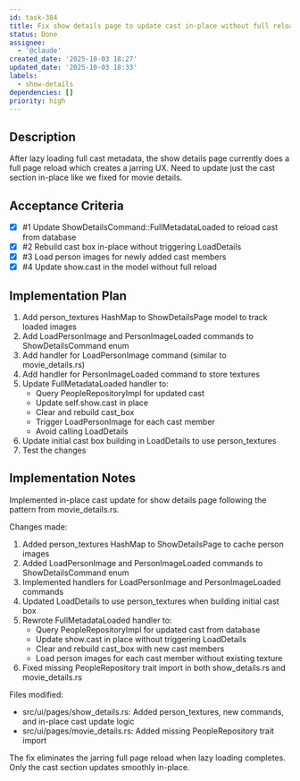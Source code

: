 ```yaml
---
id: task-384
title: Fix show details page to update cast in-place without full reload
status: Done
assignee:
  - '@claude'
created_date: '2025-10-03 18:27'
updated_date: '2025-10-03 18:33'
labels:
  - show-details
dependencies: []
priority: high
---
```


## Description

After lazy loading full cast metadata, the show details page currently does a full page reload which creates a jarring UX. Need to update just the cast section in-place like we fixed for movie details.

## Acceptance Criteria
<!-- AC:BEGIN -->
- [x] #1 Update ShowDetailsCommand::FullMetadataLoaded to reload cast from database
- [x] #2 Rebuild cast box in-place without triggering LoadDetails
- [x] #3 Load person images for newly added cast members
- [x] #4 Update show.cast in the model without full reload
<!-- AC:END -->


## Implementation Plan

1. Add person_textures HashMap to ShowDetailsPage model to track loaded images
2. Add LoadPersonImage and PersonImageLoaded commands to ShowDetailsCommand enum
3. Add handler for LoadPersonImage command (similar to movie_details.rs)
4. Add handler for PersonImageLoaded command to store textures
5. Update FullMetadataLoaded handler to:
   - Query PeopleRepositoryImpl for updated cast
   - Update self.show.cast in place
   - Clear and rebuild cast_box
   - Trigger LoadPersonImage for each cast member
   - Avoid calling LoadDetails
6. Update initial cast box building in LoadDetails to use person_textures
7. Test the changes


## Implementation Notes

Implemented in-place cast update for show details page following the pattern from movie_details.rs.

Changes made:
1. Added person_textures HashMap to ShowDetailsPage to cache person images
2. Added LoadPersonImage and PersonImageLoaded commands to ShowDetailsCommand enum
3. Implemented handlers for LoadPersonImage and PersonImageLoaded commands
4. Updated LoadDetails to use person_textures when building initial cast box
5. Rewrote FullMetadataLoaded handler to:
   - Query PeopleRepositoryImpl for updated cast from database
   - Update show.cast in place without triggering LoadDetails
   - Clear and rebuild cast_box with new cast members
   - Load person images for each cast member without existing texture
6. Fixed missing PeopleRepository trait import in both show_details.rs and movie_details.rs

Files modified:
- src/ui/pages/show_details.rs: Added person_textures, new commands, and in-place cast update logic
- src/ui/pages/movie_details.rs: Added missing PeopleRepository trait import

The fix eliminates the jarring full page reload when lazy loading completes. Only the cast section updates smoothly in-place.
